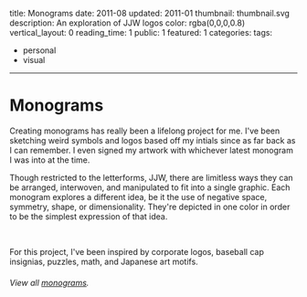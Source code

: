 title: Monograms
date: 2011-08
updated: 2011-01
thumbnail: thumbnail.svg
description: An exploration of JJW logos
color: rgba(0,0,0,0.8)
vertical_layout: 0
reading_time: 1
public: 1
featured: 1
categories:
tags:
- personal
- visual
---

# Monograms

<span class="lead-in">Creating monograms</span> has really been a lifelong project for me. I've been sketching weird symbols and logos based off my intials since as far back as I can remember. I even signed my artwork with whichever latest monogram I was into at the time.

Though restricted to the letterforms, JJW, there are limitless ways they can be arranged, interwoven, and manipulated to fit into a single graphic. Each monogram explores a different idea, be it the use of negative space, symmetry, shape, or dimensionality. They're depicted in one color in order to be the simplest expression of that idea.

<img class="faded" src="2015--2.svg" alt="">
<img class="faded" src="2014--5.svg" alt="">
<img class="faded" src="2014--2.svg" alt="">
<img class="faded" src="2011--16.svg" alt="">
<img class="faded" src="2011--9.svg" alt="">

For this project, I've been inspired by corporate logos, baseball cap insignias, puzzles, math, and Japanese art motifs.

###### View all [monograms](http://monograms.justinjaywang.com).
